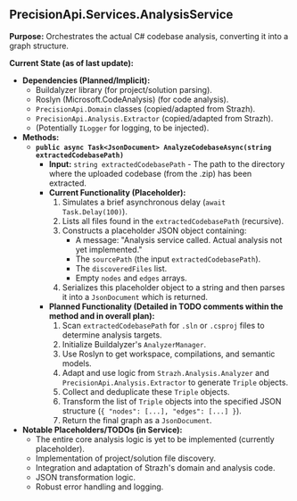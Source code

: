 ## PrecisionApi.Services.AnalysisService

**Purpose:** Orchestrates the actual C# codebase analysis, converting it into a graph structure.

**Current State (as of last update):**

*   **Dependencies (Planned/Implicit):** 
    *   Buildalyzer library (for project/solution parsing).
    *   Roslyn (Microsoft.CodeAnalysis) (for code analysis).
    *   `PrecisionApi.Domain` classes (copied/adapted from Strazh).
    *   `PrecisionApi.Analysis.Extractor` (copied/adapted from Strazh).
    *   (Potentially `ILogger` for logging, to be injected).
*   **Methods:**
    *   **`public async Task<JsonDocument> AnalyzeCodebaseAsync(string extractedCodebasePath)`**
        *   **Input:** `string extractedCodebasePath` - The path to the directory where the uploaded codebase (from the .zip) has been extracted.
        *   **Current Functionality (Placeholder):**
            1.  Simulates a brief asynchronous delay (`await Task.Delay(100)`).
            2.  Lists all files found in the `extractedCodebasePath` (recursive).
            3.  Constructs a placeholder JSON object containing:
                *   A message: "Analysis service called. Actual analysis not yet implemented."
                *   The `sourcePath` (the input `extractedCodebasePath`).
                *   The `discoveredFiles` list.
                *   Empty `nodes` and `edges` arrays.
            4.  Serializes this placeholder object to a string and then parses it into a `JsonDocument` which is returned.
        *   **Planned Functionality (Detailed in TODO comments within the method and in overall plan):**
            1.  Scan `extractedCodebasePath` for `.sln` or `.csproj` files to determine analysis targets.
            2.  Initialize Buildalyzer's `AnalyzerManager`.
            3.  Use Roslyn to get workspace, compilations, and semantic models.
            4.  Adapt and use logic from `Strazh.Analysis.Analyzer` and `PrecisionApi.Analysis.Extractor` to generate `Triple` objects.
            5.  Collect and deduplicate these `Triple` objects.
            6.  Transform the list of `Triple` objects into the specified JSON structure (`{ "nodes": [...], "edges": [...] }`).
            7.  Return the final graph as a `JsonDocument`.
*   **Notable Placeholders/TODOs (in Service):** 
    *   The entire core analysis logic is yet to be implemented (currently placeholder).
    *   Implementation of project/solution file discovery.
    *   Integration and adaptation of Strazh's domain and analysis code.
    *   JSON transformation logic.
    *   Robust error handling and logging. 